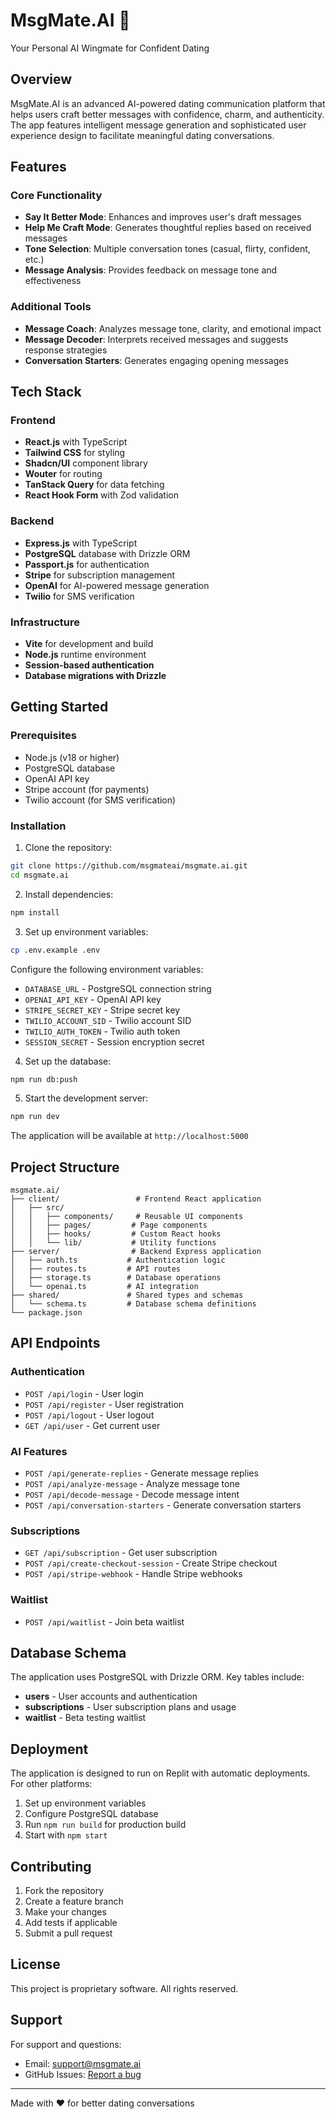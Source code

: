 # MsgMate.AI 🚀

Your Personal AI Wingmate for Confident Dating

## Overview

MsgMate.AI is an advanced AI-powered dating communication platform that helps users craft better messages with confidence, charm, and authenticity. The app features intelligent message generation and sophisticated user experience design to facilitate meaningful dating conversations.

## Features

### Core Functionality
- **Say It Better Mode**: Enhances and improves user's draft messages
- **Help Me Craft Mode**: Generates thoughtful replies based on received messages
- **Tone Selection**: Multiple conversation tones (casual, flirty, confident, etc.)
- **Message Analysis**: Provides feedback on message tone and effectiveness

### Additional Tools
- **Message Coach**: Analyzes message tone, clarity, and emotional impact
- **Message Decoder**: Interprets received messages and suggests response strategies
- **Conversation Starters**: Generates engaging opening messages

## Tech Stack

### Frontend
- **React.js** with TypeScript
- **Tailwind CSS** for styling
- **Shadcn/UI** component library
- **Wouter** for routing
- **TanStack Query** for data fetching
- **React Hook Form** with Zod validation

### Backend
- **Express.js** with TypeScript
- **PostgreSQL** database with Drizzle ORM
- **Passport.js** for authentication
- **Stripe** for subscription management
- **OpenAI** for AI-powered message generation
- **Twilio** for SMS verification

### Infrastructure
- **Vite** for development and build
- **Node.js** runtime environment
- **Session-based authentication**
- **Database migrations with Drizzle**

## Getting Started

### Prerequisites
- Node.js (v18 or higher)
- PostgreSQL database
- OpenAI API key
- Stripe account (for payments)
- Twilio account (for SMS verification)

### Installation

1. Clone the repository:
```bash
git clone https://github.com/msgmateai/msgmate.ai.git
cd msgmate.ai
```

2. Install dependencies:
```bash
npm install
```

3. Set up environment variables:
```bash
cp .env.example .env
```

Configure the following environment variables:
- `DATABASE_URL` - PostgreSQL connection string
- `OPENAI_API_KEY` - OpenAI API key
- `STRIPE_SECRET_KEY` - Stripe secret key
- `TWILIO_ACCOUNT_SID` - Twilio account SID
- `TWILIO_AUTH_TOKEN` - Twilio auth token
- `SESSION_SECRET` - Session encryption secret

4. Set up the database:
```bash
npm run db:push
```

5. Start the development server:
```bash
npm run dev
```

The application will be available at `http://localhost:5000`

## Project Structure

```
msgmate.ai/
├── client/                 # Frontend React application
│   ├── src/
│   │   ├── components/     # Reusable UI components
│   │   ├── pages/         # Page components
│   │   ├── hooks/         # Custom React hooks
│   │   └── lib/           # Utility functions
├── server/                # Backend Express application
│   ├── auth.ts           # Authentication logic
│   ├── routes.ts         # API routes
│   ├── storage.ts        # Database operations
│   └── openai.ts         # AI integration
├── shared/               # Shared types and schemas
│   └── schema.ts         # Database schema definitions
└── package.json
```

## API Endpoints

### Authentication
- `POST /api/login` - User login
- `POST /api/register` - User registration
- `POST /api/logout` - User logout
- `GET /api/user` - Get current user

### AI Features
- `POST /api/generate-replies` - Generate message replies
- `POST /api/analyze-message` - Analyze message tone
- `POST /api/decode-message` - Decode message intent
- `POST /api/conversation-starters` - Generate conversation starters

### Subscriptions
- `GET /api/subscription` - Get user subscription
- `POST /api/create-checkout-session` - Create Stripe checkout
- `POST /api/stripe-webhook` - Handle Stripe webhooks

### Waitlist
- `POST /api/waitlist` - Join beta waitlist

## Database Schema

The application uses PostgreSQL with Drizzle ORM. Key tables include:

- **users** - User accounts and authentication
- **subscriptions** - User subscription plans and usage
- **waitlist** - Beta testing waitlist

## Deployment

The application is designed to run on Replit with automatic deployments. For other platforms:

1. Set up environment variables
2. Configure PostgreSQL database
3. Run `npm run build` for production build
4. Start with `npm start`

## Contributing

1. Fork the repository
2. Create a feature branch
3. Make your changes
4. Add tests if applicable
5. Submit a pull request

## License

This project is proprietary software. All rights reserved.

## Support

For support and questions:
- Email: support@msgmate.ai
- GitHub Issues: [Report a bug](https://github.com/msgmateai/msgmate.ai/issues)

---

Made with ❤️ for better dating conversations